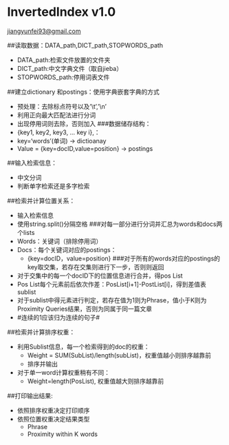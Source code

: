 # InvertedIndex v1.0
jiangyunfei93@gmail.com


##读取数据：DATA_path,DICT_path,STOPWORDS_path
  + DATA_path:检索文件放置的文件夹
  + DICT_path:中文字典文件（取自jieba）
  + STOPWORDS_path:停用词表文件

##建立dictionary 和postings：使用字典嵌套字典的方式
  + 预处理：去除标点符号以及’\t’,’\n’
  + 利用正向最大匹配法进行分词
  + 出现停用词则去除，否则加入
###数据储存结构：
  + {key1, key2, key3, … key i},：
  + key=‘words’(单词) -> dictioanay
  + Value  = {key=docID,value=position} -> postings

##输入检索信息：
  + 中文分词
  + 判断单字检索还是多字检索

##检索并计算位置关系：
  + 输入检索信息
  + 使用string.split()分隔空格
###对每一部分进行分词并汇总为words和docs两个lists
  + Words：关键词（排除停用词）
  + Docs：每个关键词对应的postings：
    + {key=docID，value=position}
###对于所有的words对应的postings的key取交集，若存在交集则进行下一步，否则则返回
  + 对于交集中的每一个docID下的位置信息进行合并，得pos List
  + Pos List每个元素前后依次作差：PosList[i+1]-PostList[i]，得到差值表sublist
  + 对于sublist中得元素进行判定，若存在值为1则为Phrase，值小于K则为Proximity Queries结果，否则为同属于同一篇文章
  + #连续的1应该归为连续的句子#

##检索并计算排序权重：
+ 利用Sublist信息，每一个检索得到的doc的权重：
  + Weight = SUM(SubList)/length(subList)，权重值越小则排序越靠前
  + 排序并输出
+ 对于单一word计算权重稍有不同：
  + Weight=length(PosList), 权重值越大则排序越靠前

##打印输出结果:
  + 依照排序权重决定打印顺序
  + 依照位置权重决定结果类型
    + Phrase
    + Proximity within K words


